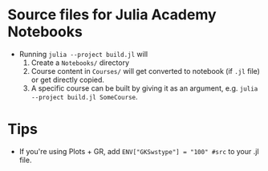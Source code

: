 # Source files for Julia Academy Notebooks

- Running `julia --project build.jl` will
    1. Create a `Notebooks/` directory
    2. Course content in `Courses/` will get converted to notebook (if `.jl` file) or get directly copied.
    3. A specific course can be built by giving it as an argument, e.g. `julia --project build.jl SomeCourse`.

# Tips

- If you're using Plots + GR, add `ENV["GKSwstype"] = "100" #src` to your .jl file.
